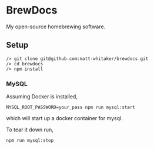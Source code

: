 # BrewDocs

My open-source homebrewing software.

## Setup

```
/> git clone git@github.com:matt-whitaker/brewdocs.git
/> cd brewdocs
/> npm install
```

### MySQL

Assuming Docker is installed,

`MYSQL_ROOT_PASSWORD=your_pass npm run mysql:start`

which will start up a docker container for mysql.

To tear it down run,

`npm run mysql:stop`




